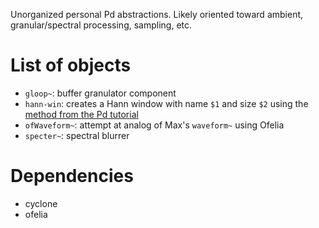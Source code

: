 Unorganized personal Pd abstractions.
Likely oriented toward ambient, granular/spectral processing, sampling, etc.

# List of objects

- `gloop~`: buffer granulator component
- `hann-win`: creates a Hann window with name `$1` and size `$2` using the [method from the Pd tutorial](http://pd-tutorial.com/english/ch03s08.html)
- `ofWaveform~`: attempt at analog of Max's `waveform~` using Ofelia
- `specter~`: spectral blurrer

# Dependencies

- cyclone
- ofelia
